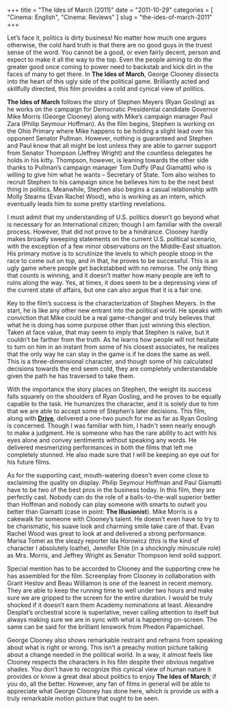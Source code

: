 +++
title = "The Ides of March (2011)"
date = "2011-10-29"
categories = [
  "Cinema: English",
  "Cinema: Reviews"
]
slug = "the-ides-of-march-2011"
+++

Let’s face it, politics is dirty business! No matter how much one argues otherwise, the cold hard truth is that there are no good guys in the truest sense of the word. You cannot be a good, or even fairly decent, person and expect to make it all the way to the top. Even the people aiming to do the greater good once coming to power need to backstab and kick dirt in the faces of many to get there. In **The Ides of March**, George Clooney dissects into the heart of this ugly side of the political game. Brilliantly acted and skillfully directed, this film provides a cold and cynical view of politics.

**The Ides of March** follows the story of Stephen Meyers (Ryan Gosling) as he works on the campaign for Democratic Presidential candidate Governor Mike Morris (George Clooney) along with Mike’s campaign manager Paul Zara (Philip Seymour Hoffman). As the film begins, Stephen is working on the Ohio Primary where Mike happens to be holding a slight lead over his opponent Senator Pullman. However, nothing is guaranteed and Stephen and Paul know that all might be lost unless they are able to garner support from Senator Thompson (Jeffrey Wright) and the countless delegates he holds in his kitty. Thompson, however, is leaning towards the other side thanks to Pullman’s campaign manager Tom Duffy (Paul Giamatti) who is willing to give him what he wants – Secretary of State. Tom also wishes to recruit Stephen to his campaign since he believes him to be the next best thing in politics. Meanwhile, Stephen also begins a casual relationship with Molly Stearns (Evan Rachel Wood), who is working as an intern, which eventually leads him to some pretty startling revelations.

I must admit that my understanding of U.S. politics doesn’t go beyond what is necessary for an International citizen; though I am familiar with the overall process. However, that did not prove to be a hindrance. Clooney hardly makes broadly sweeping statements on the current U.S. political scenario, with the exception of a few minor observations on the Middle-East situation. His primary motive is to scrutinize the levels to which people stoop in the race to come out on top, and in that, he proves to be successful. This is an ugly game where people get backstabbed with no remorse. The only thing that counts is winning, and it doesn’t matter how many people are left to ruins along the way. Yes, at times, it does seem to be a depressing view of the current state of affairs, but one can also argue that it is a fair one.

Key to the film’s success is the characterization of Stephen Meyers. In the start, he is like any other new entrant into the political world. He speaks with conviction that Mike could be a real game-changer and truly believes that what he is doing has some purpose other than just winning this election. Taken at face value, that may seem to imply that Stephen is naïve, but it couldn’t be farther from the truth. As he learns how people will not hesitate to turn on him in an instant from some of his closest associates, he realizes that the only way he can stay in the game is if he does the same as well. This is a three-dimensional character, and though some of his calculated decisions towards the end seem cold, they are completely understandable given the path he has traversed to take them.

With the importance the story places on Stephen, the weight its success falls squarely on the shoulders of Ryan Gosling, and he proves to be equally capable to the task. He humanizes the character, and it is solely due to him that we are able to accept some of Stephen’s later decisions. This film, along with **[Drive](http://www.lostintranquility.net/blog/?p=450)**, delivered a one-two punch for me as far as Ryan Gosling is concerned. Though I was familiar with him, I hadn't seen nearly enough to make a judgment. He is someone who has the rare ability to act with his eyes alone and convey sentiments without speaking any words. He delivered mesmerizing performances in both the films that left me completely stunned. He also made sure that I will be keeping an eye out for his future films.

As for the supporting cast, mouth-watering doesn't even come close to exclaiming the quality on display. Philip Seymour Hoffman and Paul Giamatti have to be two of the best pros in the business today. In this film, they are perfectly cast. Nobody can do the role of a balls-to-the-wall superior better than Hoffman and nobody can play someone with smarts to outwit you better than Giamatti (case in point: **The Illusionist**). Mike Morris is a cakewalk for someone with Clooney’s talent. He doesn’t even have to try to be charismatic, his suave look and charming smile take care of that. Evan Rachel Wood was great to look at and delivered a strong performance. Marisa Tomei as the sleazy reporter Ida Horowicz (this is the kind of character I absolutely loathe), Jennifer Ehle (in a shockingly minuscule role) as Mrs. Morris, and Jeffrey Wright as Senator Thompson lend solid support.

Special mention has to be accorded to Clooney and the supporting crew he has assembled for the film. Screenplay from Clooney in collaboration with Grant Heslov and Beau Williamon is one of the leanest in recent memory. They are able to keep the running time to well under two hours and make sure we are gripped to the screen for the entire duration. I would be truly shocked if it doesn’t earn them Academy nominations at least. Alexandre Desplat’s orchestral score is superlative, never calling attention to itself but always making sure we are in sync with what is happening on-screen. The same can be said for the brilliant lenswork from Phedon Papamichael.

George Clooney also shows remarkable restraint and refrains from speaking about what is right or wrong. This isn’t a preachy motion picture talking about a change needed in the political world. In a way, it almost feels like Clooney respects the characters in his film despite their obvious negative shades. You don’t have to recognize this cynical view of human nature it provides or know a great deal about politics to enjoy **The Ides of March**; if you do, all the better. However, any fan of films in general will be able to appreciate what George Clooney has done here, which is provide us with a truly remarkable motion picture that ought to be seen.
